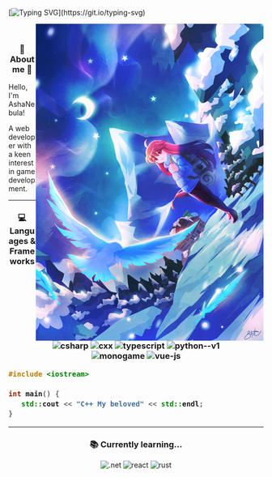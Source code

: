 [![Typing SVG](https://readme-typing-svg.demolab.com?font=Fira+Code&pause=1000&color=F7F7F7&width=435&lines=AshaNebula%2C+self+taught+developer.;C%2b%2b+my+beloved.)](https://git.io/typing-svg)

<img src="./assets/images/bg1.jpg" alt="banner" align="right" width="450px">
<br>

<h3 align=center>🌸 About me 💫</h3>
<p>Hello, I'm AshaNebula!</p>
<p>A web developer with a keen interest in game development.</p>

___

<h3 align=center>💻 Languages & Frameworks

<br>

<div align=center>
   <img width="48" height="48" src="https://img.icons8.com/?size=100&id=55205&format=png&color=5B3BCF" alt="csharp"/>
   <img width="48" height="48" src="https://img.icons8.com/?size=100&id=40669&format=png&color=000000" alt="cxx"/>
   <img width="48" height="48" src="https://img.icons8.com/ios-filled/384/498fe1/typescript.png" alt="typescript"/>
   <img width="48" height="48" src="https://img.icons8.com/?size=100&id=13441&format=png&color=000000" alt="python--v1"/>
   <br>
   <!-- <img width="48" height="48" src="https://img.icons8.com/?size=100&id=1BC75jFEBED6&format=png&color=000000" alt=".net"/> -->
   <img width="42" height="42" src="https://raw.githubusercontent.com/MonoGame/MonoGame.Logo/refs/heads/master/FullColorOnLight/LogoOnly_128px.png" alt="monogame"/>
   <img width="48" height="48" src="https://img.icons8.com/color/48/vue-js.png" alt="vue-js"/>
</div>

<div align="left">
   
```c++
#include <iostream>

int main() {
   std::cout << "C++ My beloved" << std::endl;
}
```

</div>

___


<h3 align=center>📚 Currently learning...</h3>
<div align=center>
   <img width="48" height="48" src="https://upload.wikimedia.org/wikipedia/commons/thumb/e/ee/.NET_Core_Logo.svg/1200px-.NET_Core_Logo.svg.png" alt=".net"/>
   <img width="48" height="48" src="https://img.icons8.com/?size=100&id=asWSSTBrDlTW&format=png&color=000000" alt="react"/>
   <img width="48" height="48" src="https://img.icons8.com/?size=100&id=U41Than0pWOW&format=png&color=EF4823" alt="rust"/>
</div>

